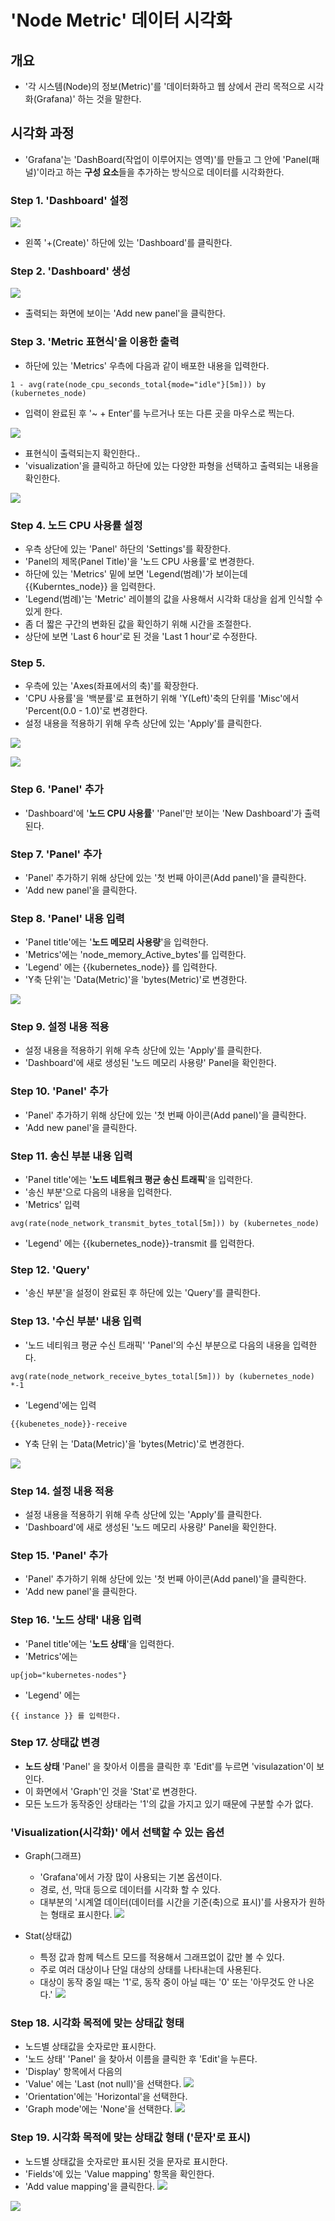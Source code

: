 # 'Node Metric' 데이터 시각화

## 개요
- '각 시스템(Node)의 정보(Metric)'를 '데이터화하고 웹 상에서 관리 목적으로 시각화(Grafana)' 하는 것을 말한다.

## 시각화 과정
- 'Grafana'는 'DashBoard(작업이 이루어지는 영역)'를 만들고 그 안에 'Panel(패널)'이라고 하는 **구성 요소**들을 추가하는 방식으로 데이터를 시각화한다.

### Step 1. 'Dashboard' 설정

![](./img/20250612.img/0002.png)
- 왼쪽 '+(Create)' 하단에 있는 'Dashboard'를 클릭한다.

### Step 2. 'Dashboard' 생성

![](./img/20250612.img/0003.png)
- 출력되는 화면에 보이는 'Add new panel'을 클릭한다. 



### Step 3. 'Metric 표현식'을 이용한 출력

- 하단에 있는 'Metrics' 우측에 다음과 같이 배포한 내용을 입력한다.

```
1 - avg(rate(node_cpu_seconds_total{mode="idle"}[5m])) by (kubernetes_node)
```
- 입력이 완료된 후 '~ + Enter'를 누르거나 또는 다른 곳을 마우스로 찍는다.

![](./img/20250612.img/0004.png)

- 표현식이 출력되는지 확인한다..
- 'visualization'을 클릭하고 하단에 있는 다양한 파형을 선택하고 출력되는 내용을 확인한다.

![](./img/20250612.img/0005.png)

### Step 4. 노드 CPU 사용률 설정
- 우측 상단에 있는 'Panel' 하단의 'Settings'를 확장한다.
- 'Panel의 제목(Panel Title)'을 '노드 CPU 사용률'로 변경한다.
- 하단에 있는 'Metrics' 밑에 보면 'Legend(범례)'가 보이는데 {{Kuberntes_node}} 을 입력한다.
- 'Legend(범례)'는 'Metric' 레이블의 값을 사용해서 시각화 대상을 쉽게 인식할 수 있게 한다.
- 좀 더 짧은 구간의 변화된 값을 확인하기 위해 시간을 조절한다.
- 상단에 보면 'Last 6 hour'로 된 것을 'Last 1 hour'로 수정한다.
### Step 5. 
- 우측에 있는 'Axes(좌표에서의 축)'를 확장한다.
- 'CPU 사용률'을 '백분률'로 표현하기 위해 'Y(Left)'축의 단위를 'Misc'에서 'Percent(0.0 - 1.0)'로 변경한다.
- 설정 내용을 적용하기 위해 우측 상단에 있는 'Apply'를 클릭한다.

![](./img/20250612.img/0006.png)

![](./img/20250612.img/0007.png)

### Step 6. 'Panel' 추가

- 'Dashboard'에 '**노드 CPU 사용률**' 'Panel'만 보이는 'New Dashboard'가 출력된다.

### Step 7. 'Panel' 추가
- 'Panel' 추가하기 위해 상단에 있는 '첫 번째 아이콘(Add panel)'을 클릭한다.
- 'Add new panel'을 클릭한다.

### Step 8. 'Panel' 내용 입력
- 'Panel title'에는 '**노드 메모리 사용량**'을 입력한다.
- 'Metrics'에는 'node_memory_Active_bytes'를 입력한다.
- 'Legend' 에는 {{kubernetes_node}} 를 입력한다.
- 'Y축 단위'는 'Data(Metric)'을 'bytes(Metric)'로 변경한다.

![](./img/20250612.img/0008.png
)
### Step 9. 설정 내용 적용
- 설정 내용을 적용하기 위해 우측 상단에 있는 'Apply'를 클릭한다.
- 'Dashboard'에 새로 생성된 '노드 메모리 사용량' Panel을 확인한다.

### Step 10. 'Panel' 추가
- 'Panel' 추가하기 위해 상단에 있는 '첫 번째 아이콘(Add panel)'을 클릭한다.
- 'Add new panel'을 클릭한다.

### Step 11. 송신 부분 내용 입력
- 'Panel title'에는 '**노드 네트워크 평균 송신 트래픽**'을 입력한다.
- '송신 부분'으로 다음의 내용을 입력한다.
- 'Metrics' 입력
```
avg(rate(node_network_transmit_bytes_total[5m])) by (kubernetes_node)
```
- 'Legend' 에는 {{kubernetes_node}}-transmit 를 입력한다.

### Step 12. 'Query'
- '송신 부분'을 설정이 완료된 후 하단에 있는 'Query'를 클릭한다.

### Step 13. '수신 부분' 내용 입력
- '노드 네티워크 평균 수신 트래픽' 'Panel'의 수신 부분으로 다음의 내용을 입력한다.
```
avg(rate(node_network_receive_bytes_total[5m])) by (kubernetes_node) *-1
```
- 'Legend'에는 입력
```
{{kubenetes_node}}-receive
```
- Y축 단위 는  'Data(Metric)'을 'bytes(Metric)'로 변경한다.

![](./img/20250612.img/0009.png)

### Step 14. 설정 내용 적용

- 설정 내용을 적용하기 위해 우측 상단에 있는 'Apply'를 클릭한다.
- 'Dashboard'에 새로 생성된 '노드 메모리 사용량' Panel을 확인한다.

### Step 15. 'Panel' 추가
- 'Panel' 추가하기 위해 상단에 있는 '첫 번째 아이콘(Add panel)'을 클릭한다.
- 'Add new panel'을 클릭한다.

### Step 16. '노드 상태' 내용 입력

- 'Panel title'에는 '**노드 상태**'을 입력한다.
- 'Metrics'에는
```
up{job="kubernetes-nodes"}
```
- 'Legend' 에는 
```
{{ instance }} 를 입력한다.
```
### Step 17. 상태값 변경


- **노드 상태** 'Panel' 을 찾아서 이름을 클릭한 후 'Edit'를 누르면 'visulazation'이 보인다.
- 이 화면에서 'Graph'인 것을 'Stat'로 변경한다.
- 모든 노드가 동작중인 상태라는 '1'의 값을 가지고 있기 때문에 구분할 수가 없다.
### 'Visualization(시각화)' 에서 선택할 수 있는 옵션
- Graph(그래프)
    - 'Grafana'에서 가장 많이 사용되는 기본 옵션이다.
    - 경로, 선, 막대 등으로 데이터를 시각화 할 수 있다.
    - 대부분의 '시계열 데이터(데이터를 시간을 기준(축)으로 표시)'를 사용자가 원하는 형태로 표시한다.
![](./img/20250612.img/0011.png)


- Stat(상태값)
    - 특정 값과 함께 텍스트 모드를 적용해서 그래프없이 값만 볼 수 있다.
    - 주로 여러 대상이나 단일 대상의 상태를 나타내는데 사용된다.
    - 대상이 동작 중일 때는 '1'로, 동작 중이 아닐 때는 '0' 또는 '아무것도 안 나온다.'
![](./img/20250612.img/0010.png)

### Step 18. 시각화 목적에 맞는 상태값 형태
- 노드별 상태값을 숫자로만 표시한다.
- '노드 상태' 'Panel' 을 찾아서 이름을 클릭한 후 'Edit'을 누른다.
- 'Display' 항목에서 다음의
- 'Value' 에는 'Last (not null)'을 선택한다.
![](./img/20250612.img/0012.png)
- 'Orientation'에는 'Horizontal'을 선택한다.
- 'Graph mode'에는 'None'을 선택한다.
![](./img/20250612.img/0013.png)

### Step 19. 시각화 목적에 맞는 상태값 형태 ('문자'로 표시)

- 노드별 상태값을 숫자로만 표시된 것을 문자로 표시한다.
- 'Fields'에 있는 'Value mapping' 항목을 확인한다.
- 'Add value mapping'을 클릭한다. 
![](./img/20250612.img/0014.png)

![](./img/20250612.img/0015.png)
